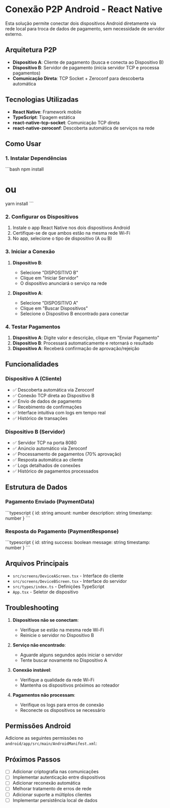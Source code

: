 # Conexão P2P Android - React Native

Esta solução permite conectar dois dispositivos Android diretamente via rede local para troca de dados de pagamento, sem necessidade de servidor externo.

## Arquitetura P2P

- **Dispositivo A**: Cliente de pagamento (busca e conecta ao Dispositivo B)
- **Dispositivo B**: Servidor de pagamento (inicia servidor TCP e processa pagamentos)
- **Comunicação Direta**: TCP Socket + Zeroconf para descoberta automática

## Tecnologias Utilizadas

- **React Native**: Framework mobile
- **TypeScript**: Tipagem estática
- **react-native-tcp-socket**: Comunicação TCP direta
- **react-native-zeroconf**: Descoberta automática de serviços na rede

## Como Usar

### 1. Instalar Dependências

\`\`\`bash
npm install
# ou
yarn install
\`\`\`

### 2. Configurar os Dispositivos

1. Instale o app React Native nos dois dispositivos Android
2. Certifique-se de que ambos estão na mesma rede Wi-Fi
3. No app, selecione o tipo de dispositivo (A ou B)

### 3. Iniciar a Conexão

1. **Dispositivo B**: 
   - Selecione "DISPOSITIVO B"
   - Clique em "Iniciar Servidor"
   - O dispositivo anunciará o serviço na rede

2. **Dispositivo A**:
   - Selecione "DISPOSITIVO A" 
   - Clique em "Buscar Dispositivos"
   - Selecione o Dispositivo B encontrado para conectar

### 4. Testar Pagamentos

1. **Dispositivo A**: Digite valor e descrição, clique em "Enviar Pagamento"
2. **Dispositivo B**: Processará automaticamente e retornará o resultado
3. **Dispositivo A**: Receberá confirmação de aprovação/rejeição

## Funcionalidades

### Dispositivo A (Cliente)
- ✅ Descoberta automática via Zeroconf
- ✅ Conexão TCP direta ao Dispositivo B
- ✅ Envio de dados de pagamento
- ✅ Recebimento de confirmações
- ✅ Interface intuitiva com logs em tempo real
- ✅ Histórico de transações

### Dispositivo B (Servidor)
- ✅ Servidor TCP na porta 8080
- ✅ Anúncio automático via Zeroconf
- ✅ Processamento de pagamentos (70% aprovação)
- ✅ Resposta automática ao cliente
- ✅ Logs detalhados de conexões
- ✅ Histórico de pagamentos processados

## Estrutura de Dados

### Pagamento Enviado (PaymentData)
\`\`\`typescript
{
  id: string
  amount: number
  description: string
  timestamp: number
}
\`\`\`

### Resposta do Pagamento (PaymentResponse)
\`\`\`typescript
{
  id: string
  success: boolean
  message: string
  timestamp: number
}
\`\`\`

## Arquivos Principais

- `src/screens/DeviceAScreen.tsx` - Interface do cliente
- `src/screens/DeviceBScreen.tsx` - Interface do servidor
- `src/types/index.ts` - Definições TypeScript
- `App.tsx` - Seletor de dispositivo

## Troubleshooting

1. **Dispositivos não se conectam**: 
   - Verifique se estão na mesma rede Wi-Fi
   - Reinicie o servidor no Dispositivo B

2. **Serviço não encontrado**:
   - Aguarde alguns segundos após iniciar o servidor
   - Tente buscar novamente no Dispositivo A

3. **Conexão instável**:
   - Verifique a qualidade da rede Wi-Fi
   - Mantenha os dispositivos próximos ao roteador

4. **Pagamentos não processam**:
   - Verifique os logs para erros de conexão
   - Reconecte os dispositivos se necessário

## Permissões Android

Adicione as seguintes permissões no `android/app/src/main/AndroidManifest.xml`:

<uses-permission android:name="android.permission.INTERNET" />
<uses-permission android:name="android.permission.ACCESS_NETWORK_STATE" />
<uses-permission android:name="android.permission.ACCESS_WIFI_STATE" />
<uses-permission android:name="android.permission.CHANGE_WIFI_MULTICAST_STATE" />

## Próximos Passos

- [ ] Adicionar criptografia nas comunicações
- [ ] Implementar autenticação entre dispositivos
- [ ] Adicionar reconexão automática
- [ ] Melhorar tratamento de erros de rede
- [ ] Adicionar suporte a múltiplos clientes
- [ ] Implementar persistência local de dados
